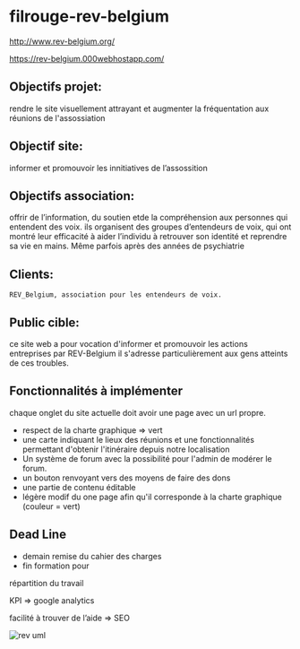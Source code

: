 # filrouge-rev-belgium


http://www.rev-belgium.org/

https://rev-belgium.000webhostapp.com/


## Objectifs projet: 
rendre le site visuellement attrayant et augmenter la fréquentation aux réunions de l'assossiation

## Objectif site: 
informer et promouvoir les innitiatives de l’assossition

## Objectifs association: 
offrir de l’information, du soutien etde la compréhension aux personnes qui entendent des voix. ils organisent des groupes d’entendeurs de voix, qui ont montré leur efficacité à aider l’individu à retrouver son identité et reprendre sa vie en mains. Même parfois après des années de psychiatrie

## Clients: 
	REV_Belgium, association pour les entendeurs de voix.
 
## Public cible: 
  ce site web a pour vocation d'informer et promouvoir les actions entreprises par REV-Belgium il s'adresse particulièrement aux gens atteints de ces troubles.

## Fonctionnalités à implémenter

chaque onglet du site actuelle doit avoir une page avec un url propre.

 - respect de la charte graphique => vert
 - une carte indiquant le lieux des réunions et une fonctionnalités permettant d'obtenir l'itinéraire depuis notre localisation
 - Un système de forum avec la possibilité pour l'admin de modérer le forum.
 - un bouton renvoyant vers des moyens de faire des dons
 - une partie de contenu éditable
 - légère modif du one page afin qu'il corresponde à la charte graphique (couleur = vert)

## Dead Line

 - demain remise du cahier des charges 
 - fin formation pour

répartition du travail


KPI => google analytics

facilité à trouver de l’aide => SEO

![rev uml](https://i.imgur.com/5JurLc6.png)
